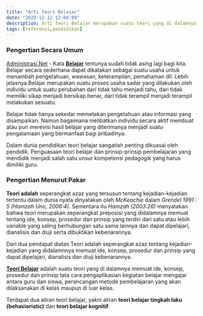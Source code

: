 ```yaml
---
title: "Arti Teori Belajar"
date: "2020-12-12 12:08:09"
description: Arti Teori Belajar merupakan suatu teori yang di dalamnya memuat ide, konsep, prosedur dan prinsip tata cara pengaplikasian kegiatan belajar mengajar antara guru dan siswa, perancangan metode pembelajaran yang akan dilaksanakan di kelas maupun di luar kelas.
tags: [referensi,pendidikan]
---
```


### Pengertian Secara Umum
[Administrasi.Net](/ "Administrasi.Net") - Kata **[Belajar](/teori/arti-teori-belajar "Arti Belajar")** tentunya sudah tidak asing lagi bagi kita. Belajar secara sederhana dapat dikatakan sebagai suatu usaha untuk menambah pengetahuan, wawasan, keterampilan, pemahaman dll. Lebih jelasnya Belajar merupakan suatu proses usaha sadar yang dilakukan oleh individu untuk suatu perubahan dari tidak tahu menjadi tahu, dari tidak memiliki sikap menjadi bersikap benar, dari tidak terampil menjadi terampil melakukan sesuatu.  

Belajar tidak hanya sekedar memetakan pengetahuan atau informasi yang disampaikan.  Namun bagaimana melibatkan individu secara aktif  membuat atau pun merevisi hasil belajar yang diterimanya menjadi suatu pengalamaan yang bermanfaat bagi pribadinya. 

Dalam dunia pendidikan teori belajar sangatlah penting dikuasai oleh pendidik. Penguasaan teori belajar dan prinsip-prinsip pembelajaran yang mendidik menjadi salah satu unsur kompetensi pedagogik yang harus dimiliki guru. 

### Pengertian Menurut Pakar
**Teori adalah** seperangkat azaz yang tersusun tentang kejadian-kejadian tertentu dalam dunia nyata dinyatakan oleh *McKeachie* dalam *Grendel 1991 : 5 (Hamzah Uno, 2006:4)*.  Sementara itu *Hamzah (2003:26)* menyatakan bahwa teori merupakan seperangkat preposisi yang didalamnya memuat tentang ide, konsep, prosedur dan prinsip yang terdiri dari satu atau lebih variable yang saling berhubungan satu sama lainnya dan dapat dipelajari, dianalisis dan diuji serta dibuktikan kebenarannya. 

Dari dua pendapat diatas Teori adalah seperangkat azaz tentang kejadian-kejadian yang didalamnnya memuat ide, konsep, prosedur dan prinsip yang dapat dipelajari, dianalisis dan diuji kebenarannya.  

**[Teori Belajar](/teori/arti-teori-belajar "Arti Teori Belajar")** adalah suatu teori yang di dalamnya memuat ide, konsep, prosedur dan prinsip tata cara pengaplikasian kegiatan belajar mengajar antara guru dan siswa, perancangan metode pembelajaran yang akan dilaksanakan di kelas maupun di luar kelas.

Terdapat dua aliran teori belajar, yakni aliran **teori belajar tingkah laku (behavioristic)** dan **teori belajar kognitif**.

